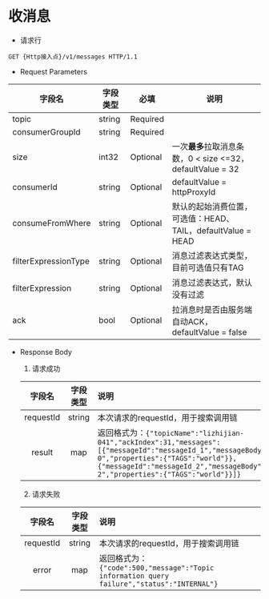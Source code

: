 # 收消息

- 请求行

```
GET {Http接入点}/v1/messages HTTP/1.1
```

- Request Parameters

| 字段名               | 字段类型   | 必填         | 说明                                                        |
| -------------------- | ---------- | ------------ | ----------------------------------------------------------- |
| topic                | string     | Required     |                                                             |
| consumerGroupId      | string     | Required     |                                                             |
| size                 | int32      | Optional     | 一次**最多**拉取消息条数，0 < size <=32，defaultValue = 32  |
| consumerId           | string     | Optional     | defaultValue = httpProxyId              |
| consumeFromWhere     | string     | Optional     | 默认的起始消费位置，可选值：HEAD、TAIL，defaultValue = HEAD |
| filterExpressionType | string     | Optional     | 消息过滤表达式类型，目前可选值只有TAG                       |
| filterExpression     | string     | Optional     | 消息过滤表达式，默认没有过滤                                |
| ack                  | bool       | Optional     | 拉消息时是否由服务端自动ACK，defaultValue = false           |

- Response Body

  1. 请求成功

  |  字段名   | 字段类型 | 说明                                                         |
  | :-------: | :------: | :----------------------------------------------------------- |
  | requestId |  string  | 本次请求的requestId，用于搜索调用链                          |
  |  result   |   map    | 返回格式为：`{"topicName":"lizhijian-041","ackIndex":31,"messages":[{"messageId":"messageId_1","messageBody":"test-0","properties":{"TAGS":"world"}},{"messageId":"messageId_2","messageBody":"test-2","properties":{"TAGS":"world"}}]}`|

  2. 请求失败

  |  字段名   | 字段类型 | 说明                                                         |
  | :-------: | :------: | :----------------------------------------------------------- |
  | requestId |  string  | 本次请求的requestId，用于搜索调用链                          |
  |   error   |   map    | 返回格式为：`{"code":500,"message":"Topic information query failure","status":"INTERNAL"}`|
